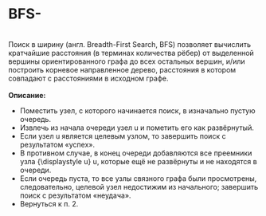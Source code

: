 # BFS-
<br>Поиск в ширину (англ. Breadth-First Search, BFS) позволяет вычислить кратчайшие расстояния (в терминах количества рёбер) от выделенной вершины ориентированного графа до всех остальных вершин, и/или построить корневое направленное дерево, расстояния в котором совпадают с расстояниями в исходном графе.
<br>
<br>
<b>Описание:</b>
- Поместить узел, с которого начинается поиск, в изначально пустую очередь.
- Извлечь из начала очереди узел u и пометить его как развёрнутый.
- Если узел u является целевым узлом, то завершить поиск с результатом «успех».
- В противном случае, в конец очереди добавляются все преемники узла {\displaystyle u} u, которые ещё не развёрнуты и не находятся в очереди.
- Если очередь пуста, то все узлы связного графа были просмотрены, следовательно, целевой узел недостижим из начального; завершить поиск с результатом «неудача».
- Вернуться к п. 2.
